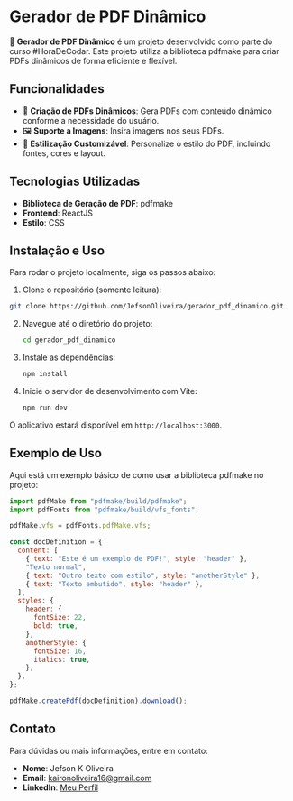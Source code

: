# Gerador de PDF Dinâmico

🚀 **Gerador de PDF Dinâmico** é um projeto desenvolvido como parte do curso #HoraDeCodar. Este projeto utiliza a biblioteca pdfmake para criar PDFs dinâmicos de forma eficiente e flexível.

## Funcionalidades

- 📄 **Criação de PDFs Dinâmicos**: Gera PDFs com conteúdo dinâmico conforme a necessidade do usuário.
- 🖼️ **Suporte a Imagens**: Insira imagens nos seus PDFs.
- 🎨 **Estilização Customizável**: Personalize o estilo do PDF, incluindo fontes, cores e layout.

## Tecnologias Utilizadas

- **Biblioteca de Geração de PDF**: pdfmake
- **Frontend**: ReactJS
- **Estilo**: CSS

## Instalação e Uso

Para rodar o projeto localmente, siga os passos abaixo:

1. Clone o repositório (somente leitura):

```sh
git clone https://github.com/JefsonOliveira/gerador_pdf_dinamico.git
```

2. Navegue até o diretório do projeto:
   ```sh
   cd gerador_pdf_dinamico
   ```
3. Instale as dependências:
   ```sh
   npm install
   ```
4. Inicie o servidor de desenvolvimento com Vite:
   ```sh
   npm run dev
   ```

O aplicativo estará disponível em `http://localhost:3000`.

## Exemplo de Uso

Aqui está um exemplo básico de como usar a biblioteca pdfmake no projeto:

```javascript
import pdfMake from "pdfmake/build/pdfmake";
import pdfFonts from "pdfmake/build/vfs_fonts";

pdfMake.vfs = pdfFonts.pdfMake.vfs;

const docDefinition = {
  content: [
    { text: "Este é um exemplo de PDF!", style: "header" },
    "Texto normal",
    { text: "Outro texto com estilo", style: "anotherStyle" },
    { text: "Texto embutido", style: "header" },
  ],
  styles: {
    header: {
      fontSize: 22,
      bold: true,
    },
    anotherStyle: {
      fontSize: 16,
      italics: true,
    },
  },
};

pdfMake.createPdf(docDefinition).download();
```

## Contato

Para dúvidas ou mais informações, entre em contato:

- **Nome**: Jefson K Oliveira
- **Email**: kaironoliveira16@gmail.com
- **LinkedIn**: [Meu Perfil](https://www.linkedin.com/in/jefson-oliveira-a92a62206/)
